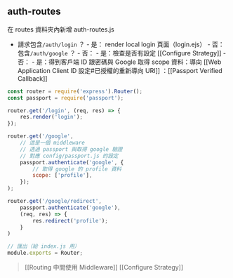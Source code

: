 ## auth-routes
在 routes 資料夾內新增 auth-routes.js
- 請求包含`/auth/login` ？
		- 是： render local login 頁面（login.ejs）
		- 否：包含`/auth/google` ？
			- 否：
			- 是：檢查是否有設定 [[Configure Strategy]]
				- 否：
				- 是：得到客戶端 ID 跟密碼與 Google 取得 scope 資料：導向 [[Web Application Client ID 設定#已授權的重新導向 URI]] ：[[Passport Verified Callback]]
```js
const router = require('express').Router();
const passport = require('passport');

router.get('/login', (req, res) => {
	res.render('login');
});

router.get('/google',
	// 這是一個 middleware
	// 透過 passport 與取得 google 驗證
	// 對應 config/passport.js 的設定
	passport.authenticate('google', {
		// 取得 google 的 profile 資料
		scope: ['profile'],
	});
);

router.get('/google/redirect', 
	passport.authenticate('google'),
	(req, res) => {
		res.redirect('profile');
	}
)

// 匯出（給 index.js 用）
module.exports = Router; 
```
>[[Routing 中間使用 Middleware]]
>[[Configure Strategy]]
